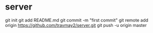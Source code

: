 # server
git init
git add README.md
git commit -m "first commit"
git remote add origin https://github.com/travmay2/server.git
git push -u origin master
